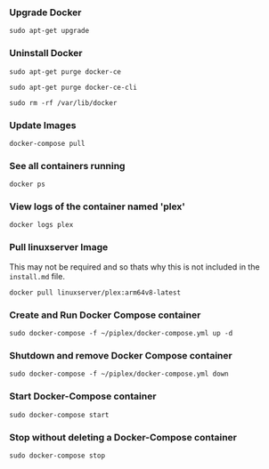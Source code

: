 ### Upgrade Docker

`sudo apt-get upgrade`

### Uninstall Docker

`sudo apt-get purge docker-ce`

`sudo apt-get purge docker-ce-cli`

`sudo rm -rf /var/lib/docker`

### Update Images

`docker-compose pull`

### See all containers running

`docker ps`

### View logs of the container named 'plex'

`docker logs plex`

### Pull linuxserver Image

This may not be required and so thats why this is not included in the `install.md` file.

`docker pull linuxserver/plex:arm64v8-latest`

### Create and Run Docker Compose container

`sudo docker-compose -f ~/piplex/docker-compose.yml up -d`

### Shutdown and remove Docker Compose container

`sudo docker-compose -f ~/piplex/docker-compose.yml down`

### Start Docker-Compose container

`sudo docker-compose start`

### Stop without deleting a Docker-Compose container

`sudo docker-compose stop`